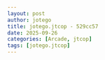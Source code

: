 ```yaml
---
layout: post
author: jotego
title: jotego.jtcop - 529cc57
date: 2025-09-26
categories: [Arcade, jtcop]
tags: [jotego.jtcop]
---
```


